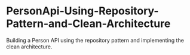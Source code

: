 # PersonApi-Using-Repository-Pattern-and-Clean-Architecture
Building a Person API using the repository pattern and implementing the clean architecture. 
